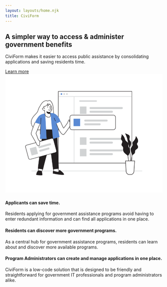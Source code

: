 ```yaml
---
layout: layouts/home.njk
title: CiviForm
---
```

<div class="cagov-with-sidebar cagov-with-sidebar-left cagov-featured-section cagov-block">
  <div>
  <div class="cagov-stack cagov-p-2 cagov-featured-sidebar">
    <h2>A simpler way to access & administer government benefits</h2>
    <div class="cagov-hero-body-content">
      <p>
        CiviForm makes it easier to access public assistance by consolidating applications and saving residents time.
      </p>
      <a class="btn-primary" href="/about">Learn more</a>
    </div>
  </div>
  <div>
    <img class="cagov-featured-image applicant-image" src="img/applicant.svg" />
  </div>
  </div>
</div>

<div class="card-grid-3">
  <div class="cagov-card">
    <div class="card-text">
      <h4>Applicants can save time.</h4>
      <p class='p-t-3'>Residents applying for government assistance programs avoid having to enter redundant information and can find all applications in one place.</p>
    </div>
  </div>
  <div class="cagov-card">
    <div class="card-text">
      <h4>Residents can discover more government programs.</h4>
      <p>As a central hub for government assistance programs, residents can learn about and discover more available programs.</p>
    </div>
  </div>
  <div class="cagov-card">
    <div class="card-text">
      <h4>Program Administrators can create and manage applications in one place.</h4>
      <p>CiviForm is a low-code solution that is designed to be friendly and straightforward for government IT professionals and program administrators alike.</p>
    </div>
  </div>
</div>
